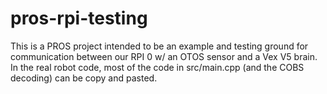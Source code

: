 # pros-rpi-testing

This is a PROS project intended to be an example and testing ground for communication between our RPI 0 w/ an OTOS sensor and a Vex V5 brain. In the real robot code, most of the code in src/main.cpp (and the COBS decoding) can be copy and pasted.
